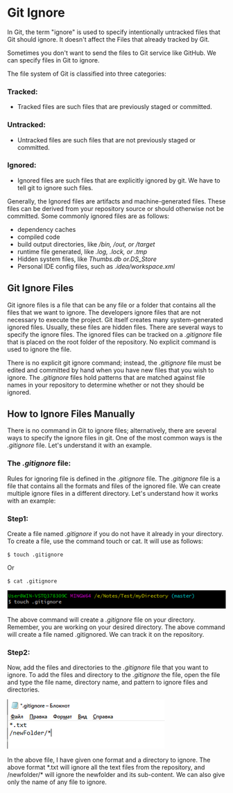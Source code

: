 # Git Ignore
In Git, the term "ignore" is used to specify intentionally untracked files that Git should ignore. It doesn't affect the Files that already tracked by Git.

Sometimes you don't want to send the files to Git service like GitHub. We can specify files in Git to ignore.

The file system of Git is classified into three categories:
### Tracked:
  - Tracked files are such files that are previously staged or committed.
### Untracked:
  - Untracked files are such files that are not previously staged or committed.
### Ignored:
  - Ignored files are such files that are explicitly ignored by git. We have to tell git to ignore such files.

Generally, the Ignored files are artifacts and machine-generated files. These files can be derived from your repository source or should otherwise not be committed. Some commonly ignored files are as follows:

- dependency caches
- compiled code
- build output directories, like */bin, /out, or /target*
- runtime file generated, like *.log, .lock, or .tmp*
- Hidden system files, like *Thumbs.db or.DS_Store*
- Personal IDE config files, such as *.idea/workspace.xml*

## Git Ignore Files
Git ignore files is a file that can be any file or a folder that contains all the files that we want to ignore. The developers ignore files that are not necessary to execute the project. Git itself creates many system-generated ignored files. Usually, these files are hidden files. There are several ways to specify the ignore files. The ignored files can be tracked on a *.gitignore* file that is placed on the root folder of the repository. No explicit command is used to ignore the file.

There is no explicit git ignore command; instead, the *.gitignore* file must be edited and committed by hand when you have new files that you wish to ignore. The *.gitignore* files hold patterns that are matched against file names in your repository to determine whether or not they should be ignored.

## How to Ignore Files Manually
There is no command in Git to ignore files; alternatively, there are several ways to specify the ignore files in git. One of the most common ways is the *.gitignore* file. Let's understand it with an example.

### The *.gitignore* file:
Rules for ignoring file is defined in the *.gitignore* file. The *.gitignore* file is a file that contains all the formats and files of the ignored file. We can create multiple ignore files in a different directory. Let's understand how it works with an example:

### Step1: 
Create a file named *.gitignore* if you do not have it already in your directory. To create a file, use the command touch or cat. It will use as follows:

```
$ touch .gitignore  
```

Or

```
$ cat .gitignore  
```

![ignore](image/ignore.png)

The above command will create a *.gitignore* file on your directory. Remember, you are working on your desired directory. The above command will create a file named .gitignored. We can track it on the repository.

### Step2:
Now, add the files and directories to the *.gitignore* file that you want to ignore. To add the files and directory to the *.gitignore* the file, open the file and type the file name, directory name, and pattern to ignore files and directories.

![file](image/gitignore.png)

In the above file, I have given one format and a directory to ignore. The above format \*.txt will ignore all the text files from the repository, and /newfolder/\* will ignore the newfolder and its sub-content. We can also give only the name of any file to ignore.
